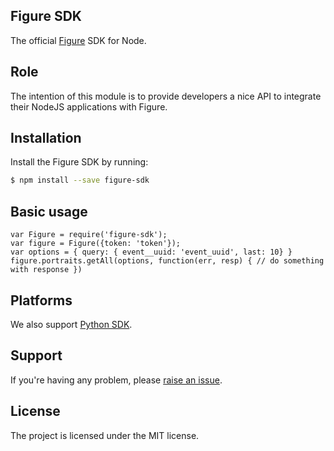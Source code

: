 Figure SDK
---------

The official [Figure](https://figuredevices.com/) SDK for Node.

Role
----

The intention of this module is to provide developers a nice API to integrate their NodeJS applications with Figure.

Installation
------------

Install the Figure SDK by running:

```sh
$ npm install --save figure-sdk
```

Basic usage
---------
```
var Figure = require('figure-sdk');
var figure = Figure({token: 'token'});
var options = { query: { event__uuid: 'event_uuid', last: 10} }
figure.portraits.getAll(options, function(err, resp) { // do something with response })
```
Platforms
---------

We also support [Python SDK](https://github.com/postcard/figure-sdk-python).


Support
-------

If you're having any problem, please [raise an issue](https://github.com/postcard/figure-sdk-node/issues/new).


License
-------

The project is licensed under the MIT license.
